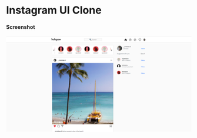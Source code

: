 # Instagram UI Clone

#### Screenshot
![screenshot](https://raw.githubusercontent.com/ChristianStefaniw/Instagram-Clone/master/imgs/current.png)
